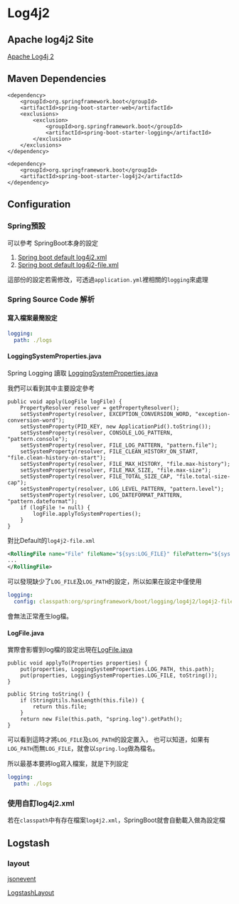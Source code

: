 # Log4j2

## Apache log4j2 Site

[Apache Log4j 2](https://logging.apache.org/log4j/2.x/)

## Maven Dependencies

```
<dependency>
	<groupId>org.springframework.boot</groupId>
	<artifactId>spring-boot-starter-web</artifactId>
	<exclusions>
		<exclusion>
			<groupId>org.springframework.boot</groupId>
			<artifactId>spring-boot-starter-logging</artifactId>
		</exclusion>
	</exclusions>
</dependency>

<dependency>
	<groupId>org.springframework.boot</groupId>
	<artifactId>spring-boot-starter-log4j2</artifactId>
</dependency>
```

## Configuration

### Spring預設

可以參考 SpringBoot本身的設定

1. [Spring boot default log4j2.xml](https://github.com/spring-projects/spring-boot/blob/master/spring-boot-project/spring-boot/src/main/resources/org/springframework/boot/logging/log4j2/log4j2.xml)
2. [Spring boot default log4j2-file.xml](https://github.com/spring-projects/spring-boot/blob/master/spring-boot-project/spring-boot/src/main/resources/org/springframework/boot/logging/log4j2/log4j2-file.xml)

這部份的設定若需修改，可透過```application.yml```裡相關的```logging```來處理

### Spring Source Code 解析

#### 寫入檔案最簡設定

```yaml
logging:
  path: ./logs
```

#### LoggingSystemProperties.java

Spring Logging 讀取 [LoggingSystemProperties.java](https://github.com/spring-projects/spring-boot/blob/master/spring-boot-project/spring-boot/src/main/java/org/springframework/boot/logging/LoggingSystemProperties.java)

我們可以看到其中主要設定參考

```
public void apply(LogFile logFile) {
	PropertyResolver resolver = getPropertyResolver();
	setSystemProperty(resolver, EXCEPTION_CONVERSION_WORD, "exception-conversion-word");
	setSystemProperty(PID_KEY, new ApplicationPid().toString());
	setSystemProperty(resolver, CONSOLE_LOG_PATTERN, "pattern.console");
	setSystemProperty(resolver, FILE_LOG_PATTERN, "pattern.file");
	setSystemProperty(resolver, FILE_CLEAN_HISTORY_ON_START, "file.clean-history-on-start");
	setSystemProperty(resolver, FILE_MAX_HISTORY, "file.max-history");
	setSystemProperty(resolver, FILE_MAX_SIZE, "file.max-size");
	setSystemProperty(resolver, FILE_TOTAL_SIZE_CAP, "file.total-size-cap");
	setSystemProperty(resolver, LOG_LEVEL_PATTERN, "pattern.level");
	setSystemProperty(resolver, LOG_DATEFORMAT_PATTERN, "pattern.dateformat");
	if (logFile != null) {
		logFile.applyToSystemProperties();
	}
}
```

對比Default的```log4j2-file.xml```

```xml
<RollingFile name="File" fileName="${sys:LOG_FILE}" filePattern="${sys:LOG_PATH}/$${date:yyyy-MM}/app-%d{yyyy-MM-dd-HH}-%i.log.gz">
...
</RollingFile>
```

可以發現缺少了```LOG_FILE```及```LOG_PATH```的設定，所以如果在設定中僅使用

```yaml
logging:
  config: classpath:org/springframework/boot/logging/log4j2/log4j2-file.xml
```

會無法正常產生log檔。

#### LogFile.java

實際會影響到log檔的設定出現在[LogFile.java](https://github.com/spring-projects/spring-boot/blob/master/spring-boot-project/spring-boot/src/main/java/org/springframework/boot/logging/LogFile.java)

```
public void applyTo(Properties properties) {
	put(properties, LoggingSystemProperties.LOG_PATH, this.path);
	put(properties, LoggingSystemProperties.LOG_FILE, toString());
}

public String toString() {
	if (StringUtils.hasLength(this.file)) {
		return this.file;
	}
	return new File(this.path, "spring.log").getPath();
}
```

可以看到這時才將```LOG_FILE```及```LOG_PATH```的設定置入，
也可以知道，如果有```LOG_PATH```而無```LOG_FILE```，就會以```spring.log```做為檔名。

所以最基本要將log寫入檔案，就是下列設定

```yaml
logging:
  path: ./logs
```

### 使用自訂log4j2.xml

若在```classpath```中有存在檔案```log4j2.xml```，SpringBoot就會自動載入做為設定檔


## Logstash

### layout

[jsonevent](https://github.com/logstash/log4j-jsonevent-layout)

[LogstashLayout](https://github.com/vy/log4j2-logstash-layout)

